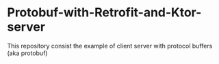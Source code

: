 # Protobuf-with-Retrofit-and-Ktor-server
This repository consist the example of client server with protocol buffers (aka protobuf) 
